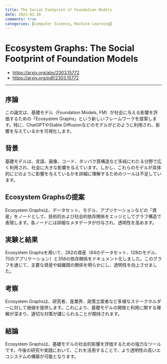 ```yaml
---
title: The Social Footprint of Foundation Models
date: 2023-03-28
comments: true
categories: [Computer Science, Machine Learning]
---
```


# Ecosystem Graphs: The Social Footprint of Foundation Models
- <https://arxiv.org/abs/2303.15772>
- <https://arxiv.org/pdf/2303.15772>

---
## 序論
この論文は、基礎モデル（Foundation Models, FM）が社会に与える影響を評価するための「Ecosystem Graphs」という新しいフレームワークを提案します。特に、ChatGPTやStable Diffusionなどのモデルがどのように利用され、影響を与えているかを可視化します。

## 背景
基礎モデルは、言語、画像、コード、タンパク質構造など多岐にわたる分野で広く利用され、社会に大きな影響を与えています。しかし、これらのモデルが具体的にどのように影響を与えているかを詳細に理解するためのツールは不足しています。

## Ecosystem Graphsの提案
Ecosystem Graphsは、データセット、モデル、アプリケーションなどの「資産」をノードとして、技術的および社会的依存関係をエッジとしてグラフ構造で表現します。各ノードには詳細なメタデータが付与され、透明性を高めます。

## 実験と結果
Ecosystem Graphsを用いて、262の資産（64のデータセット、128のモデル、70のアプリケーション）と356の依存関係をドキュメント化しました。このグラフを通じて、主要な資産や組織間の関係を明らかにし、透明性を向上させました。

## 考察
Ecosystem Graphsは、研究者、産業界、政策立案者など多様なステークホルダーに対して価値を提供します。これにより、基礎モデルの開発と利用に関する理解が深まり、適切な対策が講じられることが期待されます。

## 結論
Ecosystem Graphsは、基礎モデルの社会的影響を評価するための強力なツールです。今後の研究や実践において、これを活用することで、より透明性の高いエコシステムの構築が可能となります。
